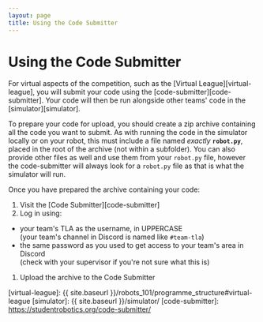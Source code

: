 ```yaml
---
layout: page
title: Using the Code Submitter
---
```


# Using the Code Submitter

For virtual aspects of the competition, such as the [Virtual League][virtual-league], you will submit your code using the [code-submitter][code-submitter].
Your code will then be run alongside other teams' code in the [simulator][simulator].

To prepare your code for upload, you should create a zip archive containing all the code you want to submit.
As with running the code in the simulator locally or on your robot, this must include a file named _exactly_ **`robot.py`**, placed in the root of the archive (not within a subfolder).
You can also provide other files as well and use them from your `robot.py` file, however the code-submitter will always look for a `robot.py` file as that is what the simulator will run.

Once you have prepared the archive containing your code:

1. Visit the [Code Submitter][code-submitter]
1. Log in using:
  * your team's TLA as the username, in UPPERCASE\
    (your team's channel in Discord is named like `#team-tla`)
  * the same password as you used to get access to your team's area in Discord\
    (check with your supervisor if you're not sure what this is)
1. Upload the archive to the Code Submitter

[virtual-league]: {{ site.baseurl }}/robots_101/programme_structure#virtual-league
[simulator]: {{ site.baseurl }}/simulator/
[code-submitter]: https://studentrobotics.org/code-submitter/
